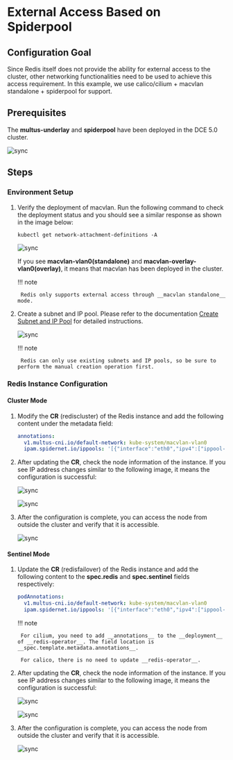 # External Access Based on Spiderpool

## Configuration Goal

Since Redis itself does not provide the ability for external access to the cluster, other networking functionalities need to be used to achieve this access requirement. In this example, we use calico/cilium + macvlan standalone + spiderpool for support.

## Prerequisites

The __multus-underlay__ and __spiderpool__ have been deployed in the DCE 5.0 cluster.

![sync](https://docs.daocloud.io/daocloud-docs-images/docs/zh/docs/middleware/redis/images/spiderpool09.png)

## Steps

### Environment Setup

1. Verify the deployment of macvlan. Run the following command to check the deployment status and you should see a similar response as shown in the image below:

    ```shell
    kubectl get network-attachment-definitions -A
    ```

    ![sync](https://docs.daocloud.io/daocloud-docs-images/docs/zh/docs/middleware/redis/images/spiderpool01.png)

    If you see __macvlan-vlan0(standalone)__ and __macvlan-overlay-vlan0(overlay)__, it means that macvlan has been deployed in the cluster.

    !!! note

        Redis only supports external access through __macvlan standalone__ mode.

2. Create a subnet and IP pool. Please refer to the documentation [Create Subnet and IP Pool](https://docs.daocloud.io/network/modules/spiderpool/createpool.html) for detailed instructions.

    ![sync](https://docs.daocloud.io/daocloud-docs-images/docs/zh/docs/middleware/redis/images/spiderpool02.png)

    !!! note

        Redis can only use existing subnets and IP pools, so be sure to perform the manual creation operation first.

### Redis Instance Configuration

#### Cluster Mode

1. Modify the __CR__ (rediscluster) of the Redis instance and add the following content under the metadata field:

    ```yaml
    annotations:
      v1.multus-cni.io/default-network: kube-system/macvlan-vlan0
      ipam.spidernet.io/ippools: '[{"interface":"eth0","ipv4":["ippool-redis"]}]'
    ```

2. After updating the __CR__, check the node information of the instance. If you see IP address changes similar to the following image, it means the configuration is successful:

    ![sync](https://docs.daocloud.io/daocloud-docs-images/docs/zh/docs/middleware/redis/images/spiderpool03.png)

    ![sync](https://docs.daocloud.io/daocloud-docs-images/docs/zh/docs/middleware/redis/images/spiderpool04.png)

3. After the configuration is complete, you can access the node from outside the cluster and verify that it is accessible.

    ![sync](https://docs.daocloud.io/daocloud-docs-images/docs/zh/docs/middleware/redis/images/spiderpool05.png)

#### Sentinel Mode

1. Update the __CR__ (redisfailover) of the Redis instance and add the following content to the __spec.redis__ and __spec.sentinel__ fields respectively:

    ```yaml
    podAnnotations:
      v1.multus-cni.io/default-network: kube-system/macvlan-vlan0
      ipam.spidernet.io/ippools: '[{"interface":"eth0","ipv4":["ippool-redis"]}]'
    ```

    !!! note

        For cilium, you need to add __annotations__ to the __deployment__ of __redis-operator__. The field location is __spec.template.metadata.annotations__.

        For calico, there is no need to update __redis-operator__.

2. After updating the __CR__, check the node information of the instance. If you see IP address changes similar to the following image, it means the configuration is successful:

    ![sync](https://docs.daocloud.io/daocloud-docs-images/docs/zh/docs/middleware/redis/images/spiderpool06.png)

    ![sync](https://docs.daocloud.io/daocloud-docs-images/docs/zh/docs/middleware/redis/images/spiderpool07.png)

3. After the configuration is complete, you can access the node from outside the cluster and verify that it is accessible.

    ![sync](https://docs.daocloud.io/daocloud-docs-images/docs/zh/docs/middleware/redis/images/spiderpool08.png)
